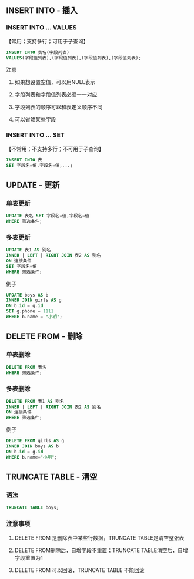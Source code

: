 ## INSERT INTO - 插入

### INSERT INTO ... VALUES

【常用；支持多行；可用于子查询】

```sql
INSERT INTO 表名(字段列表)
VALUES(字段值列表),(字段值列表),(字段值列表),(字段值列表);
```

注意

1. 如果想设置空值，可以用NULL表示

2. 字段列表和字段值列表必须一一对应

3. 字段列表的顺序可以和表定义顺序不同

4. 可以省略某些字段

### INSERT INTO ... SET

【不常用；不支持多行；不可用于子查询】

  ```sql
INSERT INTO 表
SET 字段名=值,字段名=值,...;
  ```

  

## UPDATE - 更新

### 单表更新

```sql
UPDATE 表名 SET 字段名=值,字段名=值
WHERE 筛选条件;
```

### 多表更新

```sql
UPDATE 表1 AS 别名
INNER | LEFT | RIGHT JOIN 表2 AS 别名
ON 连接条件
SET 字段名=值
WHERE 筛选条件;
```

例子

```sql
UPDATE boys AS b
INNER JOIN girls AS g
ON b.id = g.id
SET g.phone = 1111
WHERE b.name = "小明";
```



## DELETE FROM - 删除

### 单表删除

```sql
DELETE FROM 表名
WHERE 筛选条件;
```

### 多表删除

```sql
DELETE FROM 表1 AS 别名
INNER | LEFT | RIGHT JOIN 表2 AS 别名
ON 连接条件
WHERE 筛选条件;
```

例子

```sql
DELETE FROM girls AS g
INNER JOIN boys AS b
ON b.id = g.id
WHERE b.name="小明";
```



## TRUNCATE TABLE - 清空

### 语法

```sql
TRUNCATE TABLE boys;
```

### 注意事项

1. DELETE FROM 是删除表中某些行数据，TRUNCATE TABLE是清空整张表

2. DELETE FROM删除后，自增字段不重置；TRUNCATE TABLE清空后，自增字段重置为1

3. DELETE FROM 可以回滚，TRUNCATE TABLE 不能回滚

